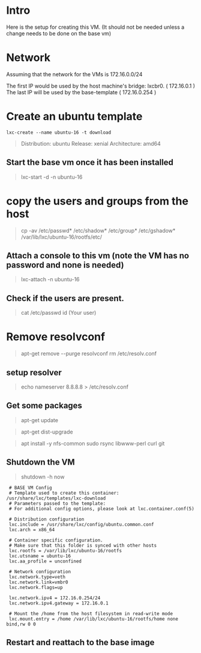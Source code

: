 # Intro
Here is the setup for creating this VM. (It should not be needed unless a change needs to be done on the base vm)

# Network
Assuming that the network for the VMs is 172.16.0.0/24

The first IP would be used by the host machine's bridge: lxcbr0. ( 172.16.0.1 )
The last IP will be used by the base-template ( 172.16.0.254 )



# Create an ubuntu template
    lxc-create --name ubuntu-16 -t download

> Distribution: ubuntu
> Release: xenial
> Architecture: amd64

## Start the base vm once it has been installed
> lxc-start -d -n ubuntu-16


# copy the users and groups from the host
> cp -av /etc/passwd* /etc/shadow* /etc/group* /etc/gshadow* /var/lib/lxc/ubuntu-16/rootfs/etc/


## Attach a console to this vm (note the VM has no password and none is needed)
> lxc-attach -n ubuntu-16

## Check if the users are present. 
> cat /etc/passwd
> id (Your user) 


# Remove resolvconf
> apt-get remove --purge resolvconf
> rm /etc/resolv.conf

## setup resolver
> echo nameserver 8.8.8.8 > /etc/resolv.conf

## Get some packages
> apt-get update

> apt-get dist-upgrade

> apt install -y nfs-common sudo rsync libwww-perl curl git



## Shutdown the VM
> shutdown -h now

     # BASE VM Config
     # Template used to create this container: /usr/share/lxc/templates/lxc-download
     # Parameters passed to the template:
     # For additional config options, please look at lxc.container.conf(5)

     # Distribution configuration
     lxc.include = /usr/share/lxc/config/ubuntu.common.conf
     lxc.arch = x86_64

     # Container specific configuration. 
     # Make sure that this folder is synced with other hosts
     lxc.rootfs = /var/lib/lxc/ubuntu-16/rootfs
     lxc.utsname = ubuntu-16
     lxc.aa_profile = unconfined

     # Network configuration
     lxc.network.type=veth
     lxc.network.link=vmbr0
     lxc.network.flags=up

     lxc.network.ipv4 = 172.16.0.254/24
     lxc.network.ipv4.gateway = 172.16.0.1

     # Mount the /home from the host filesystem in read-write mode
     lxc.mount.entry = /home /var/lib/lxc/ubuntu-16/rootfs/home none bind,rw 0 0

## Restart and reattach to the base image

